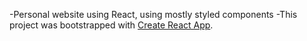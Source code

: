 -Personal website using React, using mostly styled components
-This project was bootstrapped with [Create React App](https://github.com/facebook/create-react-app).

